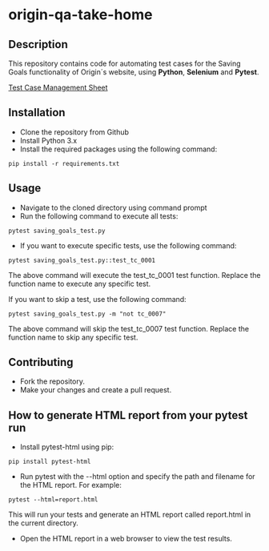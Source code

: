 # origin-qa-take-home

## Description
This repository contains code for automating test cases for the
Saving Goals functionality of Origin´s website, using **Python**, **Selenium** and **Pytest**.

[Test Case Management Sheet](https://docs.google.com/spreadsheets/d/1KdRh4h6YiLICuqD93Uqb68zFZDJFnNxLLtWxHhwL3TE/edit?usp=sharing)

## Installation

- Clone the repository from Github
- Install Python 3.x
- Install the required packages using the following command:

`pip install -r requirements.txt`

## Usage

- Navigate to the cloned directory using command prompt
- Run the following command to execute all tests:

`pytest saving_goals_test.py`

- If you want to execute specific tests, use the following command:

`pytest saving_goals_test.py::test_tc_0001`

The above command will execute the test_tc_0001 test function. 
Replace the function name to execute any specific test.

If you want to skip a test, use the following command:

`pytest saving_goals_test.py -m "not tc_0007"`

The above command will skip the test_tc_0007 test function. 
Replace the function name to skip any specific test.

## Contributing

- Fork the repository.
- Make your changes and create a pull request.

## How to generate HTML report from your pytest run

- Install pytest-html using pip:

`pip install pytest-html`

- Run pytest with the --html option and specify the path and filename for the HTML report. For example:

`pytest --html=report.html`

This will run your tests and generate an HTML report called report.html in the current directory.

- Open the HTML report in a web browser to view the test results.
